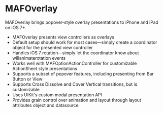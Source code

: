 MAFOverlay
==========

MAFOverlay brings popover-style overlay presentations to iPhone and iPad on iOS 7+.

* MAFOverlay presents view controllers as overlays
* Default setup should work for most cases—simply create a coordinator object for the presented view controller
* Handles iOS 7 rotation—simply let the coordinator know about willanimaterotation events
* Works well with MAFOptionActionController for customizable ActionSheet style presentations
* Supports a subset of popover features, including presenting from Bar Button or View
* Supports Cross Dissolve and Cover Vertical transitions, but is customizable
* Uses UIKit's custom modal presentation API
* Provides grain control over animation and layout through layout attributes object and datasource

